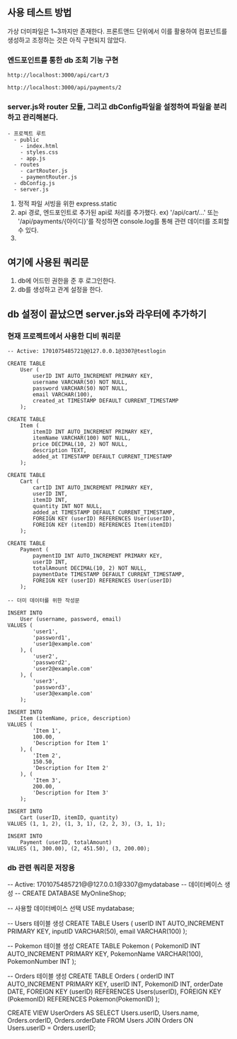 ## 사용 테스트 방법

가상 더미파일은 1~3까지만 존재한다.
프론트앤드 단위에서 이를 활용하여 컴포넌트를 생성하고 조정하는 것은 아직 구현되지 않았다.

### 엔드포인트를 통한 db 조회 기능 구현

```
http://localhost:3000/api/cart/3
```

```
http://localhost:3000/api/payments/2
```

### server.js와 router 모듈, 그리고 dbConfig파일을 설정하여 파일을 분리하고 관리해본다.

```
- 프로젝트 루트
  - public
    - index.html
    - styles.css
    - app.js
  - routes
    - cartRouter.js
    - paymentRouter.js
  - dbConfig.js
  - server.js

```

1. 정적 파일 서빙을 위한 express.static
2. api 경로, 엔드포인트로 추가된 api로 처리를 추가했다.
   ex) '/api/cart/...' 또는 '/api/payments/{아이디}'를 작성하면 console.log를 통해 관련 데이터를 조회할 수 있다.
3.

## 여기에 사용된 쿼리문

1. db에 어드민 권한을 준 후 로그인한다.
2. db를 생성하고 관계 설정을 한다.

## db 설정이 끝났으면 server.js와 라우터에 추가하기

### 현재 프로젝트에서 사용한 디비 쿼리문

```
-- Active: 1701075485721@@127.0.0.1@3307@testlogin

CREATE TABLE
    User (
        userID INT AUTO_INCREMENT PRIMARY KEY,
        username VARCHAR(50) NOT NULL,
        password VARCHAR(50) NOT NULL,
        email VARCHAR(100),
        created_at TIMESTAMP DEFAULT CURRENT_TIMESTAMP
    );

CREATE TABLE
    Item (
        itemID INT AUTO_INCREMENT PRIMARY KEY,
        itemName VARCHAR(100) NOT NULL,
        price DECIMAL(10, 2) NOT NULL,
        description TEXT,
        added_at TIMESTAMP DEFAULT CURRENT_TIMESTAMP
    );

CREATE TABLE
    Cart (
        cartID INT AUTO_INCREMENT PRIMARY KEY,
        userID INT,
        itemID INT,
        quantity INT NOT NULL,
        added_at TIMESTAMP DEFAULT CURRENT_TIMESTAMP,
        FOREIGN KEY (userID) REFERENCES User(userID),
        FOREIGN KEY (itemID) REFERENCES Item(itemID)
    );

CREATE TABLE
    Payment (
        paymentID INT AUTO_INCREMENT PRIMARY KEY,
        userID INT,
        totalAmount DECIMAL(10, 2) NOT NULL,
        paymentDate TIMESTAMP DEFAULT CURRENT_TIMESTAMP,
        FOREIGN KEY (userID) REFERENCES User(userID)
    );

-- 더미 데이터를 위한 작성문

INSERT INTO
    User (username, password, email)
VALUES (
        'user1',
        'password1',
        'user1@example.com'
    ), (
        'user2',
        'password2',
        'user2@example.com'
    ), (
        'user3',
        'password3',
        'user3@example.com'
    );

INSERT INTO
    Item (itemName, price, description)
VALUES (
        'Item 1',
        100.00,
        'Description for Item 1'
    ), (
        'Item 2',
        150.50,
        'Description for Item 2'
    ), (
        'Item 3',
        200.00,
        'Description for Item 3'
    );

INSERT INTO
    Cart (userID, itemID, quantity)
VALUES (1, 1, 2), (1, 3, 1), (2, 2, 3), (3, 1, 1);

INSERT INTO
    Payment (userID, totalAmount)
VALUES (1, 300.00), (2, 451.50), (3, 200.00);
```

### db 관련 쿼리문 저장용

-- Active: 1701075485721@@127.0.0.1@3307@mydatabase
-- 데이터베이스 생성
-- CREATE DATABASE MyOnlineShop;

-- 사용할 데이터베이스 선택
USE mydatabase;

-- Users 테이블 생성
CREATE TABLE Users (
userID INT AUTO_INCREMENT PRIMARY KEY,
inputID VARCHAR(50),
email VARCHAR(100)
);

-- Pokemon 테이블 생성
CREATE TABLE Pokemon (
PokemonID INT AUTO_INCREMENT PRIMARY KEY,
PokemonName VARCHAR(100),
PokemonNumber INT
);

-- Orders 테이블 생성
CREATE TABLE Orders (
orderID INT AUTO_INCREMENT PRIMARY KEY,
userID INT,
PokemonID INT,
orderDate DATE,
FOREIGN KEY (userID) REFERENCES Users(userID),
FOREIGN KEY (PokemonID) REFERENCES Pokemon(PokemonID)
);

CREATE VIEW UserOrders AS
SELECT Users.userID, Users.name, Orders.orderID, Orders.orderDate
FROM Users
JOIN Orders ON Users.userID = Orders.userID;

###

